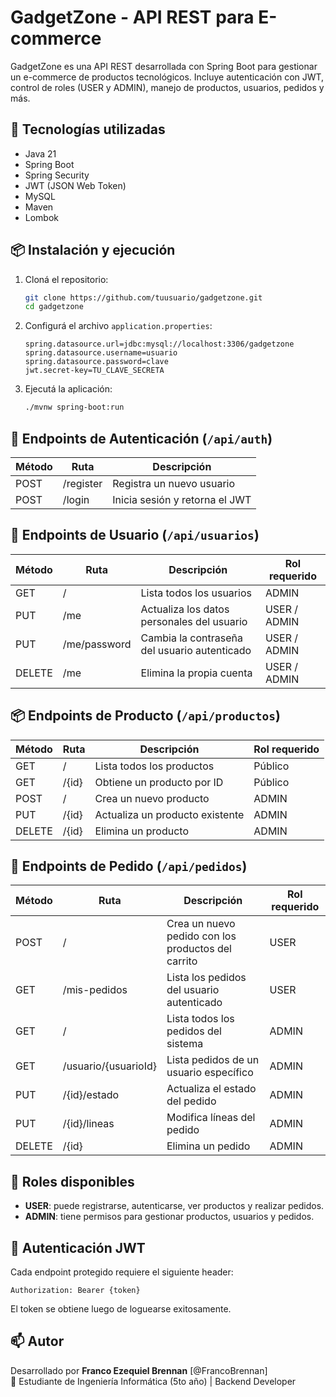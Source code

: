 # GadgetZone - API REST para E-commerce

GadgetZone es una API REST desarrollada con Spring Boot para gestionar un e-commerce de productos tecnológicos. Incluye autenticación con JWT, control de roles (USER y ADMIN), manejo de productos, usuarios, pedidos y más.

## 🚀 Tecnologías utilizadas

- Java 21
- Spring Boot  
- Spring Security  
- JWT (JSON Web Token)  
- MySQL
- Maven  
- Lombok  

## 📦 Instalación y ejecución

1. Cloná el repositorio:
   ```bash
   git clone https://github.com/tuusuario/gadgetzone.git
   cd gadgetzone
   ```

2. Configurá el archivo `application.properties`:

   ```properties
   spring.datasource.url=jdbc:mysql://localhost:3306/gadgetzone
   spring.datasource.username=usuario
   spring.datasource.password=clave
   jwt.secret-key=TU_CLAVE_SECRETA
   ```

3. Ejecutá la aplicación:
   ```bash
   ./mvnw spring-boot:run
   ```

## 🔐 Endpoints de Autenticación (`/api/auth`)

| Método | Ruta      | Descripción                   |
|--------|-----------|-------------------------------|
| POST   | /register | Registra un nuevo usuario     |
| POST   | /login    | Inicia sesión y retorna el JWT |

## 👤 Endpoints de Usuario (`/api/usuarios`)

| Método | Ruta              | Descripción                                 | Rol requerido     |
|--------|-------------------|---------------------------------------------|-------------------|
| GET    | /                 | Lista todos los usuarios                    | ADMIN             |
| PUT    | /me               | Actualiza los datos personales del usuario  | USER / ADMIN      |
| PUT    | /me/password      | Cambia la contraseña del usuario autenticado| USER / ADMIN      |
| DELETE | /me               | Elimina la propia cuenta                    | USER / ADMIN      |

## 📦 Endpoints de Producto (`/api/productos`)

| Método | Ruta     | Descripción                        | Rol requerido |
|--------|----------|------------------------------------|---------------|
| GET    | /        | Lista todos los productos          | Público       |
| GET    | /{id}    | Obtiene un producto por ID         | Público       |
| POST   | /        | Crea un nuevo producto             | ADMIN         |
| PUT    | /{id}    | Actualiza un producto existente    | ADMIN         |
| DELETE | /{id}    | Elimina un producto                | ADMIN         |

## 🛒 Endpoints de Pedido (`/api/pedidos`)

| Método | Ruta                        | Descripción                                      | Rol requerido |
|--------|-----------------------------|--------------------------------------------------|---------------|
| POST   | /                           | Crea un nuevo pedido con los productos del carrito| USER         |
| GET    | /mis-pedidos                | Lista los pedidos del usuario autenticado       | USER          |
| GET    | /                           | Lista todos los pedidos del sistema             | ADMIN         |
| GET    | /usuario/{usuarioId}        | Lista pedidos de un usuario específico          | ADMIN         |
| PUT    | /{id}/estado                | Actualiza el estado del pedido                  | ADMIN         |
| PUT    | /{id}/lineas                | Modifica líneas del pedido                      | ADMIN         |
| DELETE | /{id}                       | Elimina un pedido                               | ADMIN         |

## 🔐 Roles disponibles

- **USER**: puede registrarse, autenticarse, ver productos y realizar pedidos.  
- **ADMIN**: tiene permisos para gestionar productos, usuarios y pedidos.

## 🧪 Autenticación JWT

Cada endpoint protegido requiere el siguiente header:

```
Authorization: Bearer {token}
```

El token se obtiene luego de loguearse exitosamente.

## 📫 Autor

Desarrollado por **Franco Ezequiel Brennan** [@FrancoBrennan]  
💼 Estudiante de Ingeniería Informática (5to año) | Backend Developer

